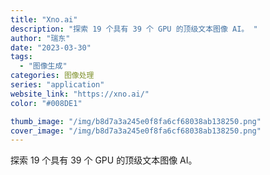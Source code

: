 ```yaml
---
title: "Xno.ai"
description: "探索 19 个具有 39 个 GPU 的顶级文本图像 AI。 "
author: "瑞东"
date: "2023-03-30"
tags:
  - "图像生成"
categories: 图像处理
series: "application"
website_link: "https://xno.ai/"
color: "#008DE1"

thumb_image: "/img/b8d7a3a245e0f8fa6cf68038ab138250.png"
cover_image: "/img/b8d7a3a245e0f8fa6cf68038ab138250.png"
---
```


探索 19 个具有 39 个 GPU 的顶级文本图像 AI。 